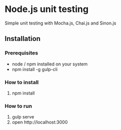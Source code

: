 # Node.js unit testing

Simple unit testing with Mocha.js, Chai.js and Sinon.js

## Installation
### Prerequisites

* node / npm installed on your system
* npm install -g gulp-cli

### How to install

1. npm install

### How to run

1. gulp serve
2. open http://localhost:3000